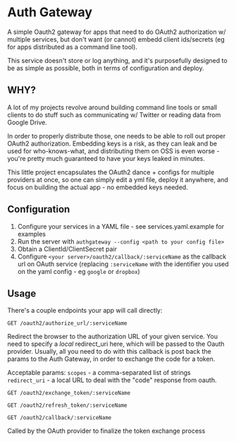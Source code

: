 # Auth Gateway

A simple Oauth2 gateway for apps that need to do OAuth2 authorization w/ multiple services, 
but don't want (or cannot) embedd client ids/secrets (eg for apps distributed as a command line tool).

This service doesn't store or log anything, and it's purposefully designed to be as simple as possible, both in terms
of configuration and deploy.

## WHY?

A lot of my projects revolve around building command line tools or small clients to do stuff such as communicating w/ 
Twitter or reading data from Google Drive. 

In order to properly distribute those, one needs to be able to roll out proper OAuth2 authorization. 
Embedding keys is a risk, as they can leak and be used for who-knows-what, and distributing them
on OSS is even worse - you're pretty much guaranteed to have your keys leaked in minutes. 

This little project encapsulates the OAuth2 dance + configs for multiple providers at once,
so one can simply edit a yml file, deploy it anywhere, and focus on building the actual app - no embedded keys needed. 

## Configuration

1. Configure your services in a YAML file - see services.yaml.example for examples
2. Run the server with `authgateway --config <path to your config file>`
3. Obtain a ClientId/ClientSecret pair
4. Configure `<your server>/oauth2/callback/:serviceName` as the callback url on OAuth service (replacing `:serviceName` with the identifier you used on the yaml config - eg `google` or `dropbox`) 

## Usage

There's a couple endpoints your app will call directly:

```
GET /oauth2/authorize_url/:serviceName
```

Redirect the browser to the authorization URL of your given service. You need to specify a *local* redirect_uri here,
which will be passed to the Oauth provider. Usually, all you need to do with this callback is post back the params to the
Auth Gateway, in order to exchange the code for a token.

Acceptable params:
`scopes` - a comma-separated list of strings
`redirect_uri` - a local URL to deal with the "code" response from oauth.


```
GET /oauth2/exchange_token/:serviceName
```

```
GET /oauth2/refresh_token/:serviceName
```

```
GET /oauth2/callback/:serviceName
```

Called by the OAuth provider to finalize the token exchange process